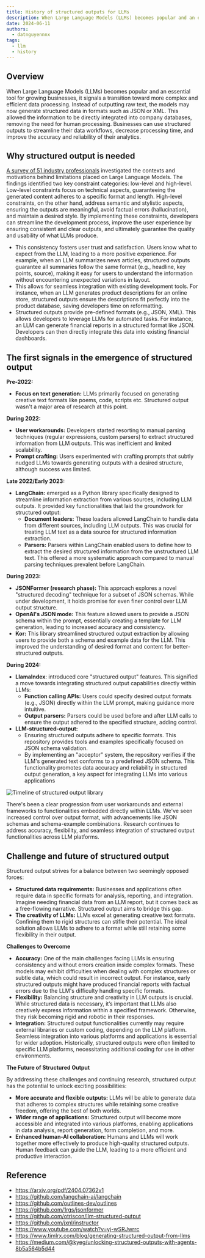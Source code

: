 ```yaml
---
title: History of structured outputs for LLMs
description: When Large Language Models (LLMs) becomes popular and an essential tool for growing businesses, it signals a transition toward more complex and efficient data processing. Instead of outputting raw text, the models may now generate structured data in formats such as JSON or XML. This allowed the information to be directly integrated into company databases, removing the need for human processing. Businesses can use structured outputs to streamline their data workflows, decrease processing time, and improve the accuracy and reliability of their analytics.
date: 2024-06-11
authors:
  - datnguyennnx
tags:
  - llm
  - history
---
```


## Overview

When Large Language Models (LLMs) becomes popular and an essential tool for growing businesses, it signals a transition toward more complex and efficient data processing. Instead of outputting raw text, the models may now generate structured data in formats such as JSON or XML. This allowed the information to be directly integrated into company databases, removing the need for human processing. Businesses can use structured outputs to streamline their data workflows, decrease processing time, and improve the accuracy and reliability of their analytics.

## Why structured output is needed

[A survey of 51 industry professionals](https://arxiv.org/pdf/2404.07362v1) investigated the contexts and motivations behind limitations placed on Large Language Models. The findings identified two key constraint categories: low-level and high-level. Low-level constraints focus on technical aspects, guaranteeing the generated content adheres to a specific format and length. High-level constraints, on the other hand, address semantic and stylistic aspects, ensuring the outputs are meaningful, avoid factual errors (hallucination), and maintain a desired style. By implementing these constraints, developers can streamline the development process, improve the user experience by ensuring consistent and clear outputs, and ultimately guarantee the quality and usability of what LLMs produce.

- This consistency fosters user trust and satisfaction. Users know what to expect from the LLM, leading to a more positive experience. For example, when an LLM summarizes news articles, structured outputs guarantee all summaries follow the same format (e.g., headline, key points, source), making it easy for users to understand the information without encountering unexpected variations in layout.
- This allows for seamless integration with existing development tools. For instance, when an LLM generates product descriptions for an online store, structured outputs ensure the descriptions fit perfectly into the product database, saving developers time on reformatting.
- Structured outputs provide pre-defined formats (e.g., JSON, XML). This allows developers to leverage LLMs for automated tasks. For instance, an LLM can generate financial reports in a structured format like JSON. Developers can then directly integrate this data into existing financial dashboards.

## The first signals in the emergence of structured output

**Pre-2022:**

- **Focus on text generation:** LLMs primarily focused on generating creative text formats like poems, code, scripts etc. Structured output wasn't a major area of research at this point.

**During 2022:**

- **User workarounds:** Developers started resorting to manual parsing techniques (regular expressions, custom parsers) to extract structured information from LLM outputs. This was inefficient and limited scalability.
- **Prompt crafting:** Users experimented with crafting prompts that subtly nudged LLMs towards generating outputs with a desired structure, although success was limited.

**Late 2022/Early 2023:**

- **LangChain:** emerged as a Python library specifically designed to streamline information extraction from various sources, including LLM outputs. It provided key functionalities that laid the groundwork for structured output:
  - **Document loaders:** These loaders allowed LangChain to handle data from different sources, including LLM outputs. This was crucial for treating LLM text as a data source for structured information extraction.
  - **Parsers:** Parsers within LangChain enabled users to define how to extract the desired structured information from the unstructured LLM text. This offered a more systematic approach compared to manual parsing techniques prevalent before LangChain.

**During 2023:**

- **JSONFormer (research phase):** This approach explores a novel "structured decoding" technique for a subset of JSON schemas. While under development, it holds promise for even finer control over LLM output structure.
- **OpenAI's JSON mode:** This feature allowed users to provide a JSON schema within the prompt, essentially creating a template for LLM generation, leading to increased accuracy and consistency.
- **Kor:** This library streamlined structured output extraction by allowing users to provide both a schema and example data for the LLM. This improved the understanding of desired format and content for better-structured outputs.

**During 2024:**

- **LlamaIndex**: introduced core "structured output" features. This signified a move towards integrating structured output capabilities directly within LLMs:
  - **Function calling APIs:** Users could specify desired output formats (e.g., JSON) directly within the LLM prompt, making guidance more intuitive.
  - **Output parsers:** Parsers could be used before and after LLM calls to ensure the output adhered to the specified structure, adding control.
- **LLM-structured-output:**
  - Ensuring structured outputs adhere to specific formats. This repository provides tools and examples specifically focused on JSON schema validation.
  - By implementing an "acceptor" system, the repository verifies if the LLM's generated text conforms to a predefined JSON schema. This functionality promotes data accuracy and reliability in structured output generation, a key aspect for integrating LLMs into various applications

![Timeline of structured output library](assets/history-of-structured-output-for-llms_timelinecycle.webp)

There's been a clear progression from user workarounds and external frameworks to functionalities embedded directly within LLMs. We've seen increased control over output format, with advancements like JSON schemas and schema-example combinations. Research continues to address accuracy, flexibility, and seamless integration of structured output functionalities across LLM platforms.

## Challenge and future of structured output

Structured output strives for a balance between two seemingly opposed forces:

- **Structured data requirements:** Businesses and applications often require data in specific formats for analysis, reporting, and integration. Imagine needing financial data from an LLM report, but it comes back as a free-flowing narrative. Structured output aims to bridge this gap.
- **The creativity of LLMs:** LLMs excel at generating creative text formats. Confining them to rigid structures can stifle their potential. The ideal solution allows LLMs to adhere to a format while still retaining some flexibility in their output.

**Challenges to Overcome**

- **Accuracy:** One of the main challenges facing LLMs is ensuring consistency and without errors creation inside complex formats. These models may exhibit difficulties when dealing with complex structures or subtle data, which could result in incorrect output. For instance, early structured outputs might have produced financial reports with factual errors due to the LLM's difficulty handling specific formats.
- **Flexibility:** Balancing structure and creativity in LLM outputs is crucial. While structured data is necessary, it’s important that LLMs also creatively express information within a specified framework. Otherwise, they risk becoming rigid and robotic in their responses.
- **Integration:** Structured output functionalities currently may require external libraries or custom coding, depending on the LLM platform. Seamless integration into various platforms and applications is essential for wider adoption. Historically, structured outputs were often limited to specific LLM platforms, necessitating additional coding for use in other environments.

**The Future of Structured Output**

By addressing these challenges and continuing research, structured output has the potential to unlock exciting possibilities:

- **More accurate and flexible outputs:** LLMs will be able to generate data that adheres to complex structures while retaining some creative freedom, offering the best of both worlds.
- **Wider range of applications:** Structured output will become more accessible and integrated into various platforms, enabling applications in data analysis, report generation, form completion, and more.
- **Enhanced human-AI collaboration:** Humans and LLMs will work together more effectively to produce high-quality structured outputs. Human feedback can guide the LLM, leading to a more efficient and productive interaction.

## Reference

- https://arxiv.org/pdf/2404.07362v1
- https://github.com/langchain-ai/langchain
- https://github.com/outlines-dev/outlines
- https://github.com/1rgs/jsonformer
- https://github.com/otriscon/llm-structured-output
- https://github.com/jxnl/instructor
- https://www.youtube.com/watch?v=yj-wSRJwrrc
- https://www.timlrx.com/blog/generating-structured-output-from-llms
- https://medium.com/@kyeg/unlocking-structured-outputs-with-agents-8b5a564b5d44
